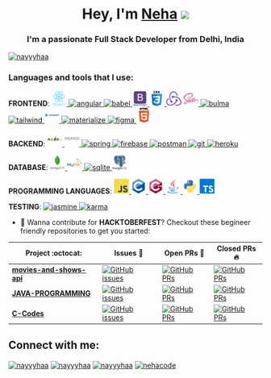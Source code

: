 <h1 align="center">Hey, I'm <a href="https://nehagupta.netlify.app/">Neha</a> <img src="https://media.giphy.com/media/hvRJCLFzcasrR4ia7z/giphy.gif" width="35px"></h1>

<!--
**nayyyhaa/nayyyhaa** is a ✨ _special_ ✨ repository because its `README.md` (this file) appears on your GitHub profile. -->

<h3 align="center">I'm a passionate Full Stack Developer from Delhi, India</h3>

<p align="left"> <a href="https://twitter.com/nayyyhaa" target="blank"><img src="https://img.shields.io/twitter/follow/nayyyhaa?logo=twitter&style=for-the-badge" alt="nayyyhaa" /></a> </p>

<h3 align="left">Languages and tools that I use:</h3>

**FRONTEND**:  <a href="https://reactjs.org/" target="_blank"> <img src="https://raw.githubusercontent.com/devicons/devicon/master/icons/react/react-original-wordmark.svg" alt="react" width="30" height="30"/> </a> <a href="https://angular.io" target="_blank"> <img src="https://angular.io/assets/images/logos/angular/angular.svg" alt="angular" width="30" height="30"/> <a href="https://redux.js.org" target="_blank"> <a href="https://babeljs.io/" target="_blank"> <img src="https://www.vectorlogo.zone/logos/babeljs/babeljs-icon.svg" alt="babel" width="30" height="30"/> </a> <a href="https://getbootstrap.com" target="_blank"> <img src="https://raw.githubusercontent.com/devicons/devicon/master/icons/bootstrap/bootstrap-plain-wordmark.svg" alt="bootstrap" width="30" height="30"/> </a>    <a href="https://www.w3schools.com/css/" target="_blank"> <img src="https://raw.githubusercontent.com/devicons/devicon/master/icons/css3/css3-original-wordmark.svg" alt="css3" width="30" height="30"/> </a> <img src="https://raw.githubusercontent.com/devicons/devicon/master/icons/redux/redux-original.svg" alt="redux" width="30" height="30"/> </a> <a href="https://sass-lang.com" target="_blank"> <img src="https://raw.githubusercontent.com/devicons/devicon/master/icons/sass/sass-original.svg" alt="sass" width="30" height="30"/> </a> </a><a href="https://bulma.io/" target="_blank"> <img src="https://raw.githubusercontent.com/gilbarbara/logos/804dc257b59e144eaca5bc6ffd16949752c6f789/logos/bulma.svg" alt="bulma" width="30" height="30"/> </a><a href="https://tailwindcss.com/" target="_blank"> <img src="https://www.vectorlogo.zone/logos/tailwindcss/tailwindcss-icon.svg" alt="tailwind" width="30" height="30"/> </a>
<a href="https://webpack.js.org" target="_blank"> <img src="https://raw.githubusercontent.com/devicons/devicon/d00d0969292a6569d45b06d3f350f463a0107b0d/icons/webpack/webpack-original-wordmark.svg" alt="webpack" width="30" height="30"/> </a><a href="https://materializecss.com/" target="_blank"> <img src="https://raw.githubusercontent.com/prplx/svg-logos/5585531d45d294869c4eaab4d7cf2e9c167710a9/svg/materialize.svg" alt="materialize" width="30" height="30"/> </a>  <a href="https://www.figma.com/" target="_blank"> <img src="https://www.vectorlogo.zone/logos/figma/figma-icon.svg" alt="figma" width="30" height="30"/> </a> <a href="https://www.w3.org/html/" target="_blank"> <img src="https://raw.githubusercontent.com/devicons/devicon/master/icons/html5/html5-original-wordmark.svg" alt="html5" width="30" height="30"/> </a>

**BACKEND**:  <a href="https://nodejs.org" target="_blank"> <img src="https://raw.githubusercontent.com/devicons/devicon/master/icons/nodejs/nodejs-original-wordmark.svg" alt="nodejs" width="30" height="30"/> </a><a href="https://expressjs.com" target="_blank"> <img src="https://raw.githubusercontent.com/devicons/devicon/master/icons/express/express-original-wordmark.svg" alt="express" width="30" height="30"/> </a> <a href="https://spring.io/" target="_blank"> <img src="https://www.vectorlogo.zone/logos/springio/springio-icon.svg" alt="spring" width="30" height="30"/> </a> <a href="https://firebase.google.com/" target="_blank"> <img src="https://www.vectorlogo.zone/logos/firebase/firebase-icon.svg" alt="firebase" width="30" height="30"/> </a> <a href="https://postman.com" target="_blank"> <img src="https://www.vectorlogo.zone/logos/getpostman/getpostman-icon.svg" alt="postman" width="30" height="30"/> </a> <a href="https://git-scm.com/" target="_blank"> <img src="https://www.vectorlogo.zone/logos/git-scm/git-scm-icon.svg" alt="git" width="30" height="30"/> </a> <a href="https://heroku.com" target="_blank"> <img src="https://www.vectorlogo.zone/logos/heroku/heroku-icon.svg" alt="heroku" width="30" height="30"/> </a> 

**DATABASE**: <a href="https://www.mongodb.com/" target="_blank"> <img src="https://raw.githubusercontent.com/devicons/devicon/master/icons/mongodb/mongodb-original-wordmark.svg" alt="mongodb" width="30" height="30"/> </a> <a href="https://www.mysql.com/" target="_blank"> <img src="https://raw.githubusercontent.com/devicons/devicon/master/icons/mysql/mysql-original-wordmark.svg" alt="mysql" width="30" height="30"/> </a><a href="https://www.sqlite.org/" target="_blank"> <img src="https://www.vectorlogo.zone/logos/sqlite/sqlite-icon.svg" alt="sqlite" width="30" height="30"/> </a> <a href="https://www.postgresql.org" target="_blank"> <img src="https://raw.githubusercontent.com/devicons/devicon/master/icons/postgresql/postgresql-original-wordmark.svg" alt="postgresql" width="30" height="30"/> </a>

**PROGRAMMING LANGUAGES**: <a href="https://developer.mozilla.org/en-US/docs/Web/JavaScript" target="_blank"> <img src="https://raw.githubusercontent.com/devicons/devicon/master/icons/javascript/javascript-original.svg" alt="javascript" width="30" height="30"/> </a><a href="https://www.cprogramming.com/" target="_blank"> <img src="https://raw.githubusercontent.com/devicons/devicon/master/icons/c/c-original.svg" alt="c" width="30" height="30"/> </a> <a href="https://www.w3schools.com/cpp/" target="_blank"> <img src="https://raw.githubusercontent.com/devicons/devicon/master/icons/cplusplus/cplusplus-original.svg" alt="cplusplus" width="30" height="30"/> </a> <a href="https://www.java.com" target="_blank"> <img src="https://raw.githubusercontent.com/devicons/devicon/master/icons/java/java-original.svg" alt="java" width="30" height="30"/> </a> <a href="https://www.python.org" target="_blank"> <img src="https://raw.githubusercontent.com/devicons/devicon/master/icons/python/python-original.svg" alt="python" width="30" height="30"/> </a> <a href="https://www.typescriptlang.org/" target="_blank"> <img src="https://raw.githubusercontent.com/devicons/devicon/master/icons/typescript/typescript-original.svg" alt="typescript" width="30" height="30"/> </a> 

**TESTING**:  <a href="https://jasmine.github.io/" target="_blank"> <img src="https://www.vectorlogo.zone/logos/jasmine/jasmine-icon.svg" alt="jasmine" width="30" height="30"/> </a>   <a href="https://karma-runner.github.io/latest/index.html" target="_blank"> <img src="https://raw.githubusercontent.com/detain/svg-logos/780f25886630cef088af994181646db2f6b1a3f8/svg/karma.svg" alt="karma" width="30" height="30"/> </a> 


- 👯 Wanna contribute for **HACKTOBERFEST**? Checkout these begineer friendly repositories to get you started:

|      Project :octocat:   |     Issues :bug:   | Open PRs :bell:  | Closed PRs :fire:  |
|-------------|-------------------|---|---|
| [**movies-and-shows-api**](https://github.com/nayyyhaa/movies-and-shows-api) | [![GitHub issues](https://img.shields.io/github/issues/nayyyhaa/movies-and-shows-api?color=green&logo=github&style=flat)](https://github.com/nayyyhaa/movies-and-shows-api/issues) | [![GitHub PRs](https://img.shields.io/github/issues-pr/nayyyhaa/movies-and-shows-api?style=flat&logo=github)](https://github.com/nayyyhaa/movies-and-shows-api/pulls)  | [![GitHub PRs](https://img.shields.io/github/issues-pr-closed/nayyyhaa/movies-and-shows-api?style=flat&color=critical&logo=github)](https://github.com/nayyyhaa/movies-and-shows-api/pulls?q=is%3Apr+is%3Aclosed)  |
| [**JAVA-PROGRAMMING**](https://github.com/nayyyhaa/JAVA-PROGRAMMING) | [![GitHub issues](https://img.shields.io/github/issues/nayyyhaa/JAVA-PROGRAMMING?color=green&logo=github&style=flat)](https://github.com/nayyyhaa/JAVA-PROGRAMMING/issues) | [![GitHub PRs](https://img.shields.io/github/issues-pr/nayyyhaa/JAVA-PROGRAMMING?style=flat&logo=github)](https://github.com/nayyyhaa/JAVA-PROGRAMMING/pulls)  | [![GitHub PRs](https://img.shields.io/github/issues-pr-closed/nayyyhaa/JAVA-PROGRAMMING?style=flat&color=critical&logo=github)](https://github.com/nayyyhaa/JAVA-PROGRAMMING/pulls?q=is%3Apr+is%3Aclosed)  |
| [**C-Codes**](https://github.com/nayyyhaa/C-Codes) | [![GitHub issues](https://img.shields.io/github/issues/nayyyhaa/C-Codes?color=green&logo=github&style=flat)](https://github.com/nayyyhaa/C-Codes/issues) | [![GitHub PRs](https://img.shields.io/github/issues-pr/nayyyhaa/C-Codes?style=flat&logo=github)](https://github.com/nayyyhaa/C-Codes/pulls)  | [![GitHub PRs](https://img.shields.io/github/issues-pr-closed/nayyyhaa/C-Codes?style=flat&color=critical&logo=github)](https://github.com/nayyyhaa/C-Codes/pulls?q=is%3Apr+is%3Aclosed)  |

## Connect with me:
<!-- <a href="https://codepen.io/nayyyhaa" target="blank"><img align="center" src="https://raw.githubusercontent.com/rahuldkjain/github-profile-readme-generator/master/src/images/icons/Social/codepen.svg" alt="nayyyhaa" height="30" width="30" /></a> -->
<a href="https://dev.to/nayyyhaa" target="blank"><img align="center" src="https://cdn.jsdelivr.net/npm/simple-icons@3.0.1/icons/dev-dot-to.svg" alt="nayyyhaa" height="30" width="30" /></a>
<a href="https://twitter.com/nayyyhaa" target="blank"><img align="center" src="https://raw.githubusercontent.com/rahuldkjain/github-profile-readme-generator/master/src/images/icons/Social/twitter.svg" alt="nayyyhaa" height="30" width="30" /></a>
<a href="https://linkedin.com/in/nayyyhaa" target="blank"><img align="center" src="https://raw.githubusercontent.com/rahuldkjain/github-profile-readme-generator/master/src/images/icons/Social/linked-in-alt.svg" alt="nayyyhaa" height="30" width="30" /></a>
<a href="https://instagram.com/nehacode" target="blank"><img align="center" src="https://raw.githubusercontent.com/rahuldkjain/github-profile-readme-generator/master/src/images/icons/Social/instagram.svg" alt="nehacode" height="30" width="30" /></a>
</p>
